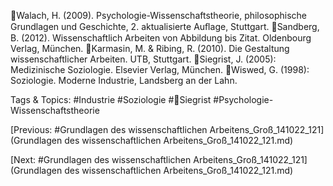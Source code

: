 Walach, H. (2009). Psychologie-Wissenschaftstheorie, philosophische Grundlagen und Geschichte, 2. aktualisierte Auﬂage, Stuttgart.
Sandberg, B. (2012). Wissenschaftlich Arbeiten von Abbildung bis Zitat. Oldenbourg Verlag, München.
Karmasin, M. & Ribing, R. (2010). Die Gestaltung wissenschaftlicher Arbeiten. UTB, Stuttgart.
Siegrist, J. (2005): Medizinische Soziologie. Elsevier Verlag, München.
Wiswed, G. (1998): Soziologie. Moderne Industrie, Landsberg an der Lahn.

   Tags & Topics:
   #Industrie
   #Soziologie
   #Siegrist
   #Psychologie-Wissenschaftstheorie

[Previous: #Grundlagen des wissenschaftlichen Arbeitens_Groß_141022_121](Grundlagen des wissenschaftlichen Arbeitens_Groß_141022_121.md)

[Next: #Grundlagen des wissenschaftlichen Arbeitens_Groß_141022_121](Grundlagen des wissenschaftlichen Arbeitens_Groß_141022_121.md)
